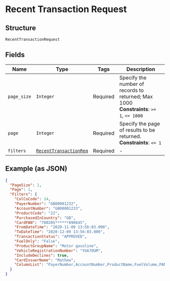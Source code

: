 
# Recent Transaction Request

## Structure

`RecentTransactionRequest`

## Fields

| Name | Type | Tags | Description |
|  --- | --- | --- | --- |
| `page_size` | `Integer` | Required | Specify the number of records to returned; Max 1000<br>**Constraints**: `>= 1`, `<= 1000` |
| `page` | `Integer` | Required | Specify the page of results to be returned.<br>**Constraints**: `<= 1` |
| `filters` | [`RecentTransactionReq`](../../doc/models/recent-transaction-req.md) | Required | - |

## Example (as JSON)

```json
{
  "PageSize": 1,
  "Page": 1,
  "Filters": {
    "ColCoCode": 14,
    "PayerNumber": "GB00001232",
    "AccountNumber": "GB00001233",
    "ProductCode": "22",
    "PurchasedInCountry": "GB",
    "CardPAN": "700205******890645",
    "FromDateTime": "2020-11-09 13:56:03.000",
    "ToDateTime": "2020-12-09 13:56:03.000",
    "TransactionStatus": "APPROVED",
    "FuelOnly": "False",
    "ProductGroupName": "Motor gasoline",
    "VehicleRegistrationNumber": "YG67OUM",
    "IncludeDeclines": true,
    "CardIssuerName": "Mathew",
    "ColumnList": "PayerNumber,AccountNumber,ProductName,FuelVolume,PAN"
  }
}
```

